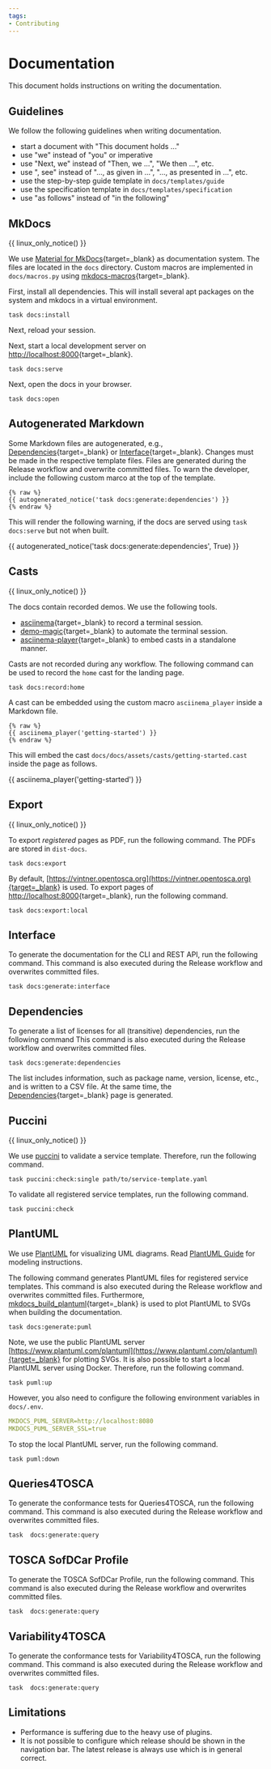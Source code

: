 ```yaml
---
tags:
- Contributing
---
```


# Documentation

This document holds instructions on writing the documentation.

## Guidelines

We follow the following guidelines when writing documentation.

- start a document with "This document holds ..."
- use "we" instead of "you" or imperative
- use "Next, we" instead of "Then, we ...", "We then ...", etc.
- use ", see" instead of "..., as given in ...", "..., as presented in ...", etc.
- use the step-by-step guide template in `docs/templates/guide`
- use the specification template in `docs/templates/specification`
- use "as follows" instead of "in the following"


## MkDocs

{{ linux_only_notice() }}

We use [Material for MkDocs](https://squidfunk.github.io/mkdocs-material){target=_blank} as documentation system.
The files are located in the `docs` directory.
Custom macros are implemented in `docs/macros.py` using [mkdocs-macros](https://mkdocs-macros-plugin.readthedocs.io){target=_blank}.

First, install all dependencies. 
This will install several apt packages on the system and mkdocs in a virtual environment.

```shell linenums="1"
task docs:install
```

Next, reload your session.

Next, start a local development server on [http://localhost:8000](http://localhost:8000){target=_blank}.

```shell linenums="1"
task docs:serve
```

Next, open the docs in your browser.

```shell linenums="1"
task docs:open
```

## Autogenerated Markdown

Some Markdown files are autogenerated, e.g., [Dependencies](../dependencies.md){target=_blank} or [Interface](../interface.md){target=_blank}.
Changes must be made in the respective template files.
Files are generated during the Release workflow and overwrite committed files.
To warn the developer, include the following custom marco at the top of the template.

```text linenums="1"
{% raw %}
{{ autogenerated_notice('task docs:generate:dependencies') }}
{% endraw %}
```

This will render the following warning, if the docs are served using `task docs:serve` but not when built.

{{ autogenerated_notice('task docs:generate:dependencies', True) }}


## Casts

{{ linux_only_notice() }}

The docs contain recorded demos.
We use the following tools.

- [asciinema](https://asciinema.org/){target=_blank} to record a terminal session.
- [demo-magic](https://github.com/paxtonhare/demo-magic){target=_blank} to automate the terminal session.
- [asciinema-player](https://github.com/asciinema/asciinema-player){target=_blank} to embed casts in a standalone manner.

Casts are not recorded during any workflow.
The following command can be used to record the `home` cast for the landing page.

```shell linenums="1"
task docs:record:home
```

A cast can be embedded using the custom macro `asciinema_player` inside a Markdown file.

```text linenums="1"
{% raw %}
{{ asciinema_player('getting-started') }}
{% endraw %}
```

This will embed the cast `docs/docs/assets/casts/getting-started.cast` inside the page as follows.

{{ asciinema_player('getting-started') }}


## Export 

{{ linux_only_notice() }}

To export _registered_ pages as PDF, run the following command. 
The PDFs are stored in `dist-docs`.

```shell linenums="1"
task docs:export
```

By default, [https://vintner.opentosca.org](https://vintner.opentosca.org){target=_blank} is used.
To export pages of [http://localhost:8000](http://localhost:8000){target=_blank}, run the following command. 

```shell linenums="1"
task docs:export:local
```


## Interface

To generate the documentation for the CLI and REST API, run the following command.
This command is also executed during the Release workflow and overwrites committed files.

```shell linenums="1"
task docs:generate:interface
```

## Dependencies

To generate a list of licenses for all (transitive) dependencies, run the following command
This command is also executed during the Release workflow and overwrites committed files.

```shell linenums="1"
task docs:generate:dependencies
```

The list includes information, such as package name, version, license, etc., and is written to a CSV file.
At the same time, the [Dependencies](../dependencies.md){target=_blank} page is generated.

## Puccini

{{ linux_only_notice() }}

We use [puccini](https://github.com/tliron/puccini) to validate a service template.
Therefore, run the following command.

```shell linenums="1"
task puccini:check:single path/to/service-template.yaml
```

To validate all registered service templates, run the following command.

```shell linenums="1"
task puccini:check
```

## PlantUML

We use [PlantUML](http://plantuml.com) for visualizing UML diagrams.
Read [PlantUML Guide](https://plantuml.com/de/guide) for modeling instructions.

The following command generates PlantUML files for registered service templates.
This command is also executed during the Release workflow and overwrites committed files.
Furthermore, [mkdocs_build_plantuml](https://github.com/quantorconsulting/mkdocs_build_plantuml){target=_blank} is used to plot PlantUML to SVGs when building the documentation.

```shell linenums="1"
task docs:generate:puml
```

Note, we use the public PlantUML server [https://www.plantuml.com/plantuml](https://www.plantuml.com/plantuml){target=_blank} for plotting SVGs.
It is also possible to start a local PlantUML server using Docker.
Therefore, run the following command.

```shell linenums="1"
task puml:up 
```

However, you also need to configure the following environment variables in `docs/.env`.

```yaml linenums="1"
MKDOCS_PUML_SERVER=http://localhost:8080
MKDOCS_PUML_SERVER_SSL=true
```

To stop the local PlantUML server, run the following command.

```shell linenums="1"
task puml:down
```

## Queries4TOSCA

To generate the conformance tests for Queries4TOSCA, run the following command.
This command is also executed during the Release workflow and overwrites committed files.

```shell linenums="1"
task  docs:generate:query
```

## TOSCA SofDCar Profile

To generate the TOSCA SofDCar Profile, run the following command.
This command is also executed during the Release workflow and overwrites committed files.

```shell linenums="1"
task  docs:generate:query
```

## Variability4TOSCA

To generate the conformance tests for Variability4TOSCA, run the following command.
This command is also executed during the Release workflow and overwrites committed files.

```shell linenums="1"
task  docs:generate:query
```


## Limitations

- Performance is suffering due to the heavy use of plugins.
- It is not possible to configure which release should be shown in the navigation bar. The latest release is always use which is in general correct.
